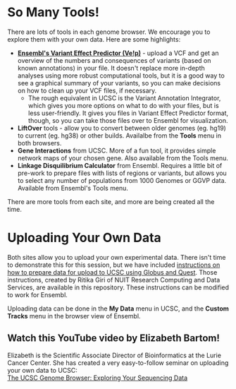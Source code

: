 # So Many Tools!  

There are lots of tools in each genome browser. We encourage you to explore them with your own data. Here are some highlights:
* **[Ensembl's Variant Effect Predictor (Ve!p)](https://useast.ensembl.org/info/docs/tools/vep/index.html)** - upload a VCF and get an overview of the numbers and consequences of variants (based on known annotations) in your file. It doesn't replace more in-depth analyses using more robust computational tools, but it is a good way to see a graphical summary of your variants, so you can make decisions on how to clean up your VCF files, if necessary.
  * The rough equivalent in UCSC is the Variant Annotation Integrator, which gives you more options on what to do with your files, but is less user-friendly. It gives you files in Variant Effect Predictor format, though, so you can take those files over to Ensembl for visualization.
* **LiftOver** tools - allow you to convert between older genomes (eg. hg19) to current (eg. hg38) or other builds. Availalbe from the **Tools** menu in both browsers.  
* **Gene Interactions** from UCSC. More of a fun tool, it provides simple network maps of your chosen gene. Also available from the Tools menu.
* **Linkage Disquilibrium Calculator** from Ensembl. Requires a little bit of pre-work to prepare files with lists of regions or variants, but allows you to select any number of populations from 1000 Genomes or GGVP data. Available from Ensembl's Tools menu.

There are more tools from each site, and more are being created all the time.


# Uploading Your Own Data  
Both sites allow you to upload your own experimental data. There isn't time to demonstrate this for this session, but we have included [instructions on how to prepare data for upload to UCSC using Globus and Quest](https://github.com/galterdatalab/foundations-genomebrowsers/blob/main/UCSC_Genome_Browser_weblink_instructions.pdf). Those instructions, created by Ritika Giri of NUIT Research Computing and Data Services, are available in this repository. These instructions can be modified to work for Ensembl.  

Uploading data can be done in the **My Data** menu in UCSC, and the **Custom Tracks** menu in the browser view of Ensembl.  

## Watch this YouTube video by Elizabeth Bartom!  
Elizabeth is the Scientific Associate Director of Bioinformatics at the Lurie Cancer Center. She has created a very easy-to-follow seminar on uploading your own data to UCSC:  
[The UCSC Genome Browser: Exploring Your Sequencing Data](https://www.youtube.com/watch?v=4LViLraTYws&pp=ygUjZWxpemFiZXRoIGJhcnRvbSBjYW5jZXIgY2VudGVyIFVDU0M%3D)
